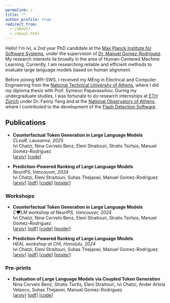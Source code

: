 ```yaml
---
permalink: /
title: ""
author_profile: true
redirect_from: 
  - /about/
  - /about.html
---
```


Hello! I'm Ivi, a 2nd year PhD candidate at the [Max Planck Institute for Software Systems](https://www.mpi-sws.org/),
under the supervision of [Dr. Manuel Gomez-Rodriguez](https://people.mpi-sws.org/~manuelgr/index.html).
My research interests lie broadly in the area of Human-Centered Machine Learning.
Currently, I am researching reliable and efficient methods to evaluate large language models based on human alignment.

Before joining MPI-SWS, I received my MEng in Electrical and Computer Engineering from the [National Technical University of Athens](https://www.ece.ntua.gr/en), 
where I did my diploma thesis with Prof. Symeon Papavassiliou.
During my undergraduate studies, I was fortunate to do research internships at [ETH Zürich](https://ethz.ch/en.html)
under Dr. Fanny Yang and at the [National Observatory of Athens](https://www.noa.gr/en/), where I contributed to the development of the [Flash Detection Software](https://kryoneri.astro.noa.gr/en/flash-detection-software/).


[//]: # (## News)

[//]: # ()
[//]: # (- _24.05.2024_: Our work [Prediction-Powered Ranking of Large Language Models]&#40;https://arxiv.org/abs/2402.17826&#41;)

[//]: # (was updated on arXiV, now containing our experimentation. Our code is also available on [github]&#40;https://github.com/Networks-Learning/prediction-powered-ranking&#41;!)

[//]: # (- _12.05.2024_: I presented our work [Prediction-Powered Ranking of Large Language Models]&#40;https://arxiv.org/abs/2402.17826&#41;)

[//]: # (as a [poster]&#40;https://qvapil.github.io/files/poster_ppr.pdf&#41; at the HEAL workshop at CHI 2024!)

## Publications

[//]: # (### Conferences)

- **Counterfactual Token Generation in Large Language Models** \
_CLeaR, Lausanne, 2025_ \
Ivi Chatzi, Nina Corvelo Benz, Eleni Straitouri, Stratis Tsirtsis, Manuel Gomez-Rodriguez \
[[arxiv](https://arxiv.org/abs/2409.17027)] [[code](https://github.com/Networks-Learning/counterfactual-llms)]

- **Prediction-Powered Ranking of Large Language Models** \
_NeurIPS, Vancouver, 2024_ \
Ivi Chatzi, Eleni Straitouri, Suhas Thejaswi, Manuel Gomez-Rodriguez \
[[arxiv](https://arxiv.org/abs/2402.17826)] [[pdf](https://qvapil.github.io/files/2402.17826v2.pdf)] [[code](https://github.com/Networks-Learning/prediction-powered-ranking)] [[poster](https://qvapil.github.io/files/poster_ppr_neurips.pdf)]

### Workshops

- **Counterfactual Token Generation in Large Language Models** \
_C❤LM workshop at NeurIPS, Vancouver, 2024_ \
Ivi Chatzi, Nina Corvelo Benz, Eleni Straitouri, Stratis Tsirtsis, Manuel Gomez-Rodriguez \
[[arxiv](https://arxiv.org/abs/2409.17027)] [[pdf](https://qvapil.github.io/files/2409.17027v2.pdf)] [[code](https://github.com/Networks-Learning/counterfactual-llms)] [[poster](https://qvapil.github.io/files/poster_cf-llm_neurips.pdf)]

- **Prediction-Powered Ranking of Large Language Models** \
_HEAL workshop at CHI, Honolulu, 2024_ \
Ivi Chatzi, Eleni Straitouri, Suhas Thejaswi, Manuel Gomez-Rodriguez \
[[arxiv](https://arxiv.org/abs/2402.17826)] [[pdf](https://qvapil.github.io/files/2402.17826v2.pdf)] [[code](https://github.com/Networks-Learning/prediction-powered-ranking)] [[poster](https://qvapil.github.io/files/poster_ppr_chi.pdf)]

### Pre-prints
- **Evaluation of Large Language Models via Coupled Token Generation** \
Nina Corvelo Benz, Stratis Tsirtis, Eleni Straitouri, Ivi Chatzi, Ander Artola Velasco, Suhas Thejaswi, Manuel Gomez-Rodriguez \
[[arxiv](https://arxiv.org/abs/2502.01754)] [[pdf](https://qvapil.github.io/files/2502.01754v1.pdf)] [[code](https://github.com/Networks-Learning/coupled-llm-evaluation)]
